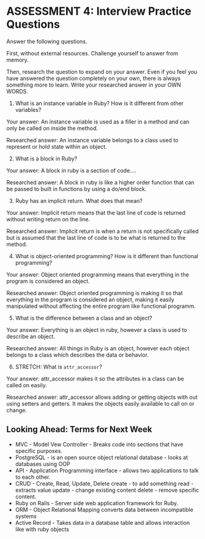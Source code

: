 # ASSESSMENT 4: Interview Practice Questions
Answer the following questions.

First, without external resources. Challenge yourself to answer from memory.

Then, research the question to expand on your answer. Even if you feel you have answered the question completely on your own, there is always something more to learn. Write your researched answer in your OWN WORDS.  

1. What is an instance variable in Ruby? How is it different from other variables?

  Your answer:
    An instance variable is used as a filler in a method and can only be called on inside the method.

  Researched answer:
  An instance variable belongs to a class used to represent or hold state within an object.


2. What is a block in Ruby?

  Your answer:
    A block in ruby is a section of code....

  Researched answer:
    A block in ruby is like a higher order function that can be passed to built in functions by using a do/end block.


3. Ruby has an implicit return. What does that mean?

  Your answer:
    Implicit return means that the last line of code is returned without writing return on the line.

  Researched answer:
    Implicit return is when a return is not specifically called but is assumed that the last line of code is to be what is returned to the method.



4. What is object-oriented programming? How is it different than functional programming?

  Your answer:
    Object oriented programming means that everything in the program is considered an object.

  Researched answer:
  Object oriented programming is making it so that everything in the program is considered an object, making it easily manipulated without affecting the entire program like functional programm.


5. What is the difference between a class and an object?

  Your answer:
    Everything is an object in ruby, however a class is used to describe an object.

  Researched answer:
All things in Ruby is an object, however each object belongs to a class which describes the data or behavior.


6. STRETCH: What is `attr_accessor`?

  Your answer:
    attr_accessor makes it so the attributes in a class can be called on easily.

  Researched answer:
  attr_accessor allows adding or getting objects with out using setters and getters.  It makes the objects easily available to call on or change.


## Looking Ahead: Terms for Next Week
- MVC - Model Vew Controller - Breaks code into sections that have specific purposes.
- PostgreSQL - is an open source object relational database - looks at databases using OOP
- API - Application Programming interface - allows two applications to talk to each other.
- CRUD - Create, Read, Update, Delete
         create - to add something
         read - extracts value
         update - change existing content
         delete - remove specific content.
- Ruby on Rails - Server side web application framework for Ruby.
- ORM - Object Relational Mapping converts data between incompatible systems
- Active Record - Takes data in a database table and allows interaction like with ruby objects
